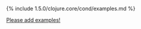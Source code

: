{% include 1.5.0/clojure.core/cond/examples.md %}

[Please add examples!](https://github.com/arrdem/grimoire/edit/master/_includes/1.6.0/clojure.core/cond/examples.md)
